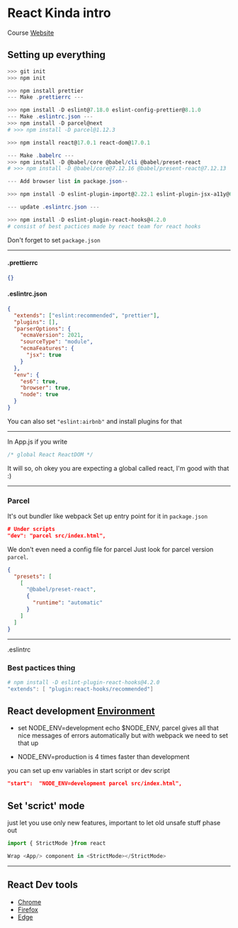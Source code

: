 # React Kinda intro

Course [Website](https://btholt.github.io/complete-intro-to-react-v6/)

## Setting up everything

```powershell
>>> git init
>>> npm init

>>> npm install prettier
--- Make .prettierrc ---

>>> npm install -D eslint@7.18.0 eslint-config-prettier@8.1.0
--- Make .eslintrc.json ---
>>> npm install -D parcel@next
# >>> npm install -D parcel@1.12.3

>>> npm install react@17.0.1 react-dom@17.0.1

--- Make .babelrc ---
>>> npm install -D @babel/core @babel/cli @babel/preset-react
# >>> npm install -D @babel/core@7.12.16 @babel/present-react@7.12.13

--- Add browser list in package.json--

>>> npm install -D eslint-plugin-import@2.22.1 eslint-plugin-jsx-a11y@6.4.1 eslint-plugin-react@7.22.0

--- update .eslintrc.json ---

>>> npm install -D eslint-plugin-react-hooks@4.2.0
# consist of best pactices made by react team for react hooks
```

Don't forget to set `package.json`

---

#### .prettierrc

```json
{}
```

#### .eslintrc.json

```json
{
  "extends": ["eslint:recommended", "prettier"],
  "plugins": [],
  "parserOptions": {
    "ecmaVersion": 2021,
    "sourceType": "module",
    "ecmaFeatures": {
      "jsx": true
    }
  },
  "env": {
    "es6": true,
    "browser": true,
    "node": true
  }
}
```

You can also set `"eslint:airbnb"` and install plugins for that

---

In App.js if you write

```javascript
/* global React ReactDOM */
```

It will so, oh okey you are expecting a global called react, I'm good with that :)

---

### Parcel

It's out bundler like webpack
Set up entry point for it in `package.json`

```json
# Under scripts
"dev": "parcel src/index.html",
```

We don't even need a config file for parcel
Just look for parcel version `parcel`.

```json
{
  "presets": [
    [
      "@babel/preset-react",
      {
        "runtime": "automatic"
      }
    ]
  ]
}
```

---

.eslintrc

### Best pactices thing

```powershell
# npm install -D eslint-plugin-react-hooks@4.2.0
"extends": [ "plugin:react-hooks/recommended"]
```

## React development [Environment](https://btholt.github.io/complete-intro-to-react-v6/react-dev-tools)

- set NODE_ENV=development echo $NODE_ENV,
  parcel gives all that nice messages of errors automatically but with webpack we need to set that up

- NODE_ENV=production is 4 times faster than development

you can set up env variables in start script or dev script

```json
"start":  "NODE_ENV=development parcel src/index.html",
```

## Set 'scrict' mode

just let you use only new features, important to let old unsafe stuff phase out

```jsx
import { StrictMode }from react

Wrap <App/> component in <StrictMode></StrictMode>
```

---

## React Dev tools

- [Chrome](https://chrome.google.com/webstore/detail/react-developer-tools/fmkadmapgofadopljbjfkapdkoienihi?hl=en)
- [Firefox](https://addons.mozilla.org/en-US/firefox/addon/react-devtools/)
- [Edge](https://microsoftedge.microsoft.com/addons/detail/react-developer-tools/gpphkfbcpidddadnkolkpfckpihlkkil)
